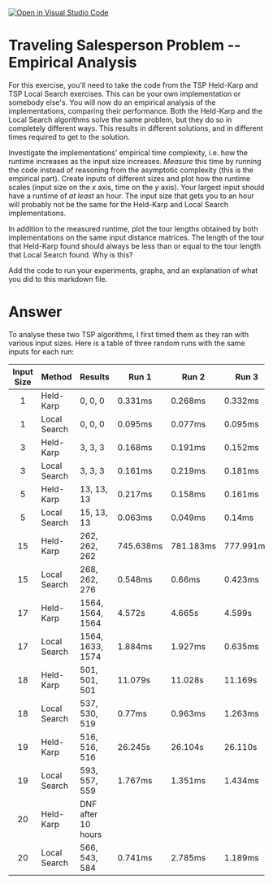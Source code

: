 [![Open in Visual Studio Code](https://classroom.github.com/assets/open-in-vscode-718a45dd9cf7e7f842a935f5ebbe5719a5e09af4491e668f4dbf3b35d5cca122.svg)](https://classroom.github.com/online_ide?assignment_repo_id=11730543&assignment_repo_type=AssignmentRepo)
# Traveling Salesperson Problem -- Empirical Analysis

For this exercise, you'll need to take the code from the TSP Held-Karp and TSP
Local Search exercises. This can be your own implementation or somebody else's.
You will now do an empirical analysis of the implementations, comparing their
performance. Both the Held-Karp and the Local Search algorithms solve the same
problem, but they do so in completely different ways. This results in different
solutions, and in different times required to get to the solution.

Investigate the implementations' empirical time complexity, i.e. how the runtime
increases as the input size increases. *Measure* this time by running the code
instead of reasoning from the asymptotic complexity (this is the empirical
part). Create inputs of different sizes and plot how the runtime scales (input
size on the $x$ axis, time on the $y$ axis). Your largest input should have a
runtime of *at least* an hour. The input size that gets you to an hour will
probably not be the same for the Held-Karp and Local Search implementations.

In addition to the measured runtime, plot the tour lengths obtained by both
implementations on the same input distance matrices. The length of the tour that
Held-Karp found should always be less than or equal to the tour length that
Local Search found. Why is this?

Add the code to run your experiments, graphs, and an explanation of what you did
to this markdown file.

# Answer

To analyse these two TSP algorithms, I first timed them as they ran with various input sizes.  Here is a table of three random runs with the same inputs for each run:

| Input Size | Method | Results | Run 1 | Run 2 | Run 3 |
| :-----------------: | ------ | ------- | ----- | ----- | ----- |
| 1 | Held-Karp | 0, 0, 0 | 0.331ms | 0.268ms | 0.332ms |
| 1 | Local Search | 0, 0, 0 | 0.095ms | 0.077ms | 0.095ms |
| 3 | Held-Karp | 3, 3, 3 | 0.168ms | 0.191ms | 0.152ms |
| 3 | Local Search | 3, 3, 3 | 0.161ms | 0.219ms | 0.181ms |
| 5 | Held-Karp | 13, 13, 13 | 0.217ms | 0.158ms | 0.161ms |
| 5 | Local Search | 15, 13, 13 | 0.063ms | 0.049ms | 0.14ms |
| 15 | Held-Karp | 262, 262, 262 | 745.638ms | 781.183ms | 777.991ms |
| 15 | Local Search | 268, 262, 276 | 0.548ms | 0.66ms | 0.423ms |
| 17 | Held-Karp | 1564, 1564, 1564 | 4.572s | 4.665s | 4.599s |
| 17 | Local Search | 1564, 1633, 1574 | 1.884ms | 1.927ms | 0.635ms |
| 18 | Held-Karp | 501, 501, 501 | 11.079s | 11.028s | 11.169s |
| 18 | Local Search | 537, 530, 519 | 0.77ms | 0.963ms | 1.263ms |
| 19 | Held-Karp | 516, 516, 516 | 26.245s | 26.104s | 26.110s |
| 19 | Local Search | 593, 557, 559 | 1.767ms | 1.351ms | 1.434ms |
| 20 | Held-Karp | DNF after 10 hours |  |  |  |
| 20 | Local Search | 566, 543, 584 | 0.741ms | 2.785ms | 1.189ms |





